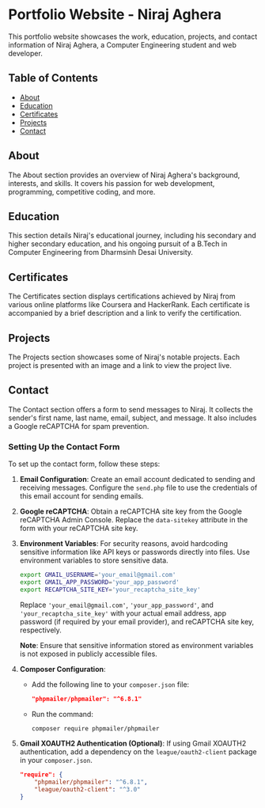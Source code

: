 # Portfolio Website - Niraj Aghera

This portfolio website showcases the work, education, projects, and contact information of Niraj Aghera, a Computer Engineering student and web developer.

## Table of Contents

- [About](#about)
- [Education](#education)
- [Certificates](#certificates)
- [Projects](#projects)
- [Contact](#contact)

## About

The About section provides an overview of Niraj Aghera's background, interests, and skills. It covers his passion for web development, programming, competitive coding, and more.

## Education

This section details Niraj's educational journey, including his secondary and higher secondary education, and his ongoing pursuit of a B.Tech in Computer Engineering from Dharmsinh Desai University.

## Certificates

The Certificates section displays certifications achieved by Niraj from various online platforms like Coursera and HackerRank. Each certificate is accompanied by a brief description and a link to verify the certification.

## Projects

The Projects section showcases some of Niraj's notable projects. Each project is presented with an image and a link to view the project live.

## Contact

The Contact section offers a form to send messages to Niraj. It collects the sender's first name, last name, email, subject, and message. It also includes a Google reCAPTCHA for spam prevention.

### Setting Up the Contact Form

To set up the contact form, follow these steps:

1. **Email Configuration**: Create an email account dedicated to sending and receiving messages. Configure the `send.php` file to use the credentials of this email account for sending emails.

2. **Google reCAPTCHA**: Obtain a reCAPTCHA site key from the Google reCAPTCHA Admin Console. Replace the `data-sitekey` attribute in the form with your reCAPTCHA site key.

3. **Environment Variables**: For security reasons, avoid hardcoding sensitive information like API keys or passwords directly into files. Use environment variables to store sensitive data.

    ```bash
    export GMAIL_USERNAME='your_email@gmail.com'
    export GMAIL_APP_PASSWORD='your_app_password'
    export RECAPTCHA_SITE_KEY='your_recaptcha_site_key'
    ```

    Replace `'your_email@gmail.com'`, `'your_app_password'`, and `'your_recaptcha_site_key'` with your actual email address, app password (if required by your email provider), and reCAPTCHA site key, respectively.

    **Note**: Ensure that sensitive information stored as environment variables is not exposed in publicly accessible files.

4. **Composer Configuration**:
   
   - Add the following line to your `composer.json` file:

     ```json
     "phpmailer/phpmailer": "^6.8.1"
     ```

   - Run the command:

     ```bash
     composer require phpmailer/phpmailer
     ```

5. **Gmail XOAUTH2 Authentication (Optional)**: If using Gmail XOAUTH2 authentication, add a dependency on the `league/oauth2-client` package in your `composer.json`.

    ```json
    "require": {
        "phpmailer/phpmailer": "^6.8.1",
        "league/oauth2-client": "^3.0"
    }
    ```
